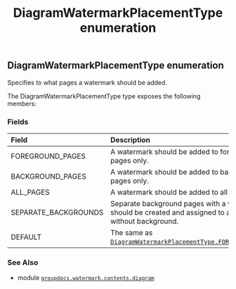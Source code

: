 ﻿---
title: DiagramWatermarkPlacementType enumeration
second_title: GroupDocs.Watermark for Python via .NET API References
description: 
type: docs
url: /python-net/groupdocs.watermark.contents.diagram/diagramwatermarkplacementtype/
is_root: false
weight: 130
---

## DiagramWatermarkPlacementType enumeration

Specifies to what pages a watermark should be added.



The DiagramWatermarkPlacementType type exposes the following members:

### Fields
| Field | Description |
| :- | :- |
| FOREGROUND_PAGES | A watermark should be added to foreground pages only. |
| BACKGROUND_PAGES | A watermark should be added to background pages only. |
| ALL_PAGES | A watermark should be added to all pages. |
| SEPARATE_BACKGROUNDS | Separate background pages with a watermark should be created and assigned to all pages without background. |
| DEFAULT | The same as [`DiagramWatermarkPlacementType.FOREGROUND_PAGES`](/watermark/python-net/groupdocs.watermark.contents.diagram/diagramwatermarkplacementtype#FOREGROUND_PAGES). |



### See Also
* module [`groupdocs.watermark.contents.diagram`](..)
